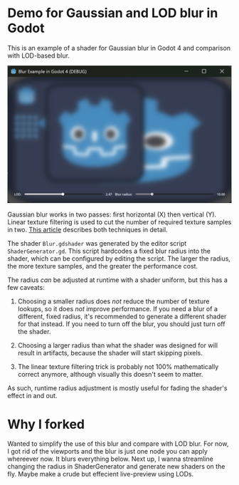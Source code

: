 Demo for Gaussian and LOD blur in Godot
=======================

This is an example of a shader for Gaussian blur in Godot 4 and comparison with LOD-based blur.

![Screenshot of blur](screenshot.png)

Gaussian blur works in two passes: first horizontal (X) then vertical (Y). Linear texture filtering is used to cut the number of required texture samples in two. [This article](https://www.rastergrid.com/blog/2010/09/efficient-gaussian-blur-with-linear-sampling/) describes both techniques in detail.

The shader `Blur.gdshader` was generated by the editor script `ShaderGenerator.gd`. This script hardcodes a fixed blur radius into the shader, which can be configured by editing the script. The larger the radius, the more texture samples, and the greater the performance cost.

The radius _can_ be adjusted at runtime with a shader uniform, but this has a few caveats:

1. Choosing a smaller radius does _not_ reduce the number of texture lookups, so it does _not_ improve performance. If you need a blur of a different, fixed radius, it's recommended to generate a different shader for that instead. If you need to turn off the blur, you should just turn off the shader.

2. Choosing a larger radius than what the shader was designed for will result in artifacts, because the shader will start skipping pixels.

3. The linear texture filtering trick is probably not 100% mathematically correct anymore, although visually this doesn't seem to matter.

As such, runtime radius adjustment is mostly useful for fading the shader's effect in and out.

# Why I forked

Wanted to simplify the use of this blur and compare with LOD blur. For now, I got rid of the viewports and the blur is just one node you can apply whereever now. It blurs everything below. Next up, I wanna streamline changing the radius in ShaderGenerator and generate new shaders on the fly. Maybe make a crude but effecient live-preview using LODs. 
